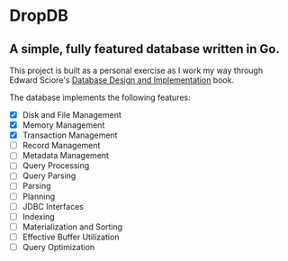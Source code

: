 # DropDB 
## A simple, fully featured database written in Go.
This project is built as a personal exercise as I work my way through Edward Sciore's [Database Design and Implementation](https://link.springer.com/book/10.1007/978-3-030-33836-7) book.

The database implements the following features:
- [x] Disk and File Management
- [x] Memory Management
- [x] Transaction Management
- [ ] Record Management
- [ ] Metadata Management
- [ ] Query Processing
- [ ] Query Parsing
- [ ] Parsing
- [ ] Planning
- [ ] JDBC Interfaces
- [ ] Indexing
- [ ] Materialization and Sorting
- [ ] Effective Buffer Utilization
- [ ] Query Optimization